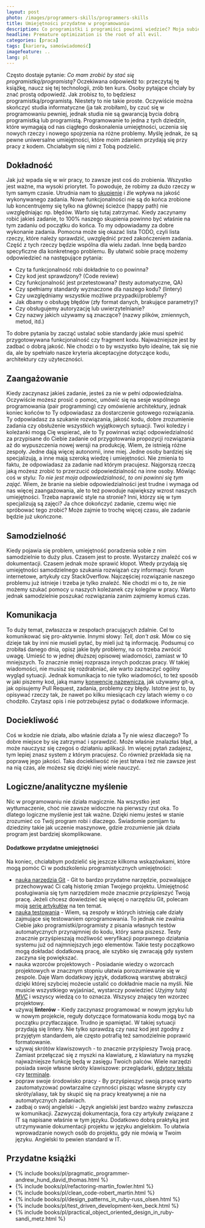 ```yaml
---
layout: post
photo: /images/programmers-skills/programmers-skills
title: Umiejętności przydatne w programowaniu
description: Co programistki i programiści powinni wiedzieć? Moja subiektywna opinia.
headline: Premature optimization is the root of all evil.
categories: [praca]
tags: [kariera, samoświadomość]
imagefeature: ..
lang: pl
---
```


Często dostaje pytanie: _Co mam zrobić by stać się programistką/programistą?_ Oczekiwana odpowiedź to: przeczytaj tę książkę, naucz się tej technologii, zrób ten kurs. Osoby pytające chciały by znać prostą odpowiedź. Jak zrobisz to, to będziesz programistką/programistą. Niestety to nie takie proste. Oczywiście można skończyć studia informatyczne (ja tak zrobiłam), by czuć się w programowaniu pewniej, jednak studia nie są gwarancją bycia dobrą programistką lub programistą. Programowanie to jedna z tych dziedzin, które wymagają od nas ciągłego doskonalenia umiejętności, uczenia się nowych rzeczy i nowego spojrzenia na różne problemy. Myślę jednak, że są pewne uniwersalne umiejętności, które moim zdaniem przydają się przy pracy z kodem. Chciałabym się nimi z Tobą podzielić.

## Dokładność

Jak już wpada się w wir pracy, to zawsze jest coś do zrobienia. Wszystko jest ważne, ma wysoki priorytet. To powoduje, że robimy za dużo rzeczy w tym samym czasie. Utrudnia nam to <a href="{{ site.baseurl }}/how-to-focus" title="Jak się skupić?">skupienie</a> i źle wpływa na jakość wykonywanego zadania. Nowe funkcjonalności nie są do końca zrobione lub koncentrujemy się tylko na głównej ścieżce (happy path) nie uwzględniając np. błędów. Warto się tutaj zatrzymać. Kiedy zaczynamy robić jakieś zadanie, to 100% naszego skupienia powinno być właśnie na tym zadaniu od początku do końca. To my odpowiadamy za dobre wykonanie zadania. Pomocna może się okazać lista TODO, czyli lista rzeczy, które należy sprawdzić, uwzględnić przed zakończeniem zadania. Część z tych rzeczy będzie wspólna dla wielu zadań. Inne będą bardzo specyficzne dla konkretnego problemu. By ułatwić sobie pracę możemy odpowiedzieć na następujące pytania:
- Czy ta funkcjonalność robi dokładnie to co powinna?
- Czy kod jest sprawdzony? (Code review)
- Czy funkcjonalność jest przetestowana? (testy automatyczne, QA)
- Czy spełniamy standardy wyznaczone dla naszego kodu? (lintery)
- Czy uwzględniamy wszystkie możliwe przypadki/problemy?
- Jak dbamy o obsługę błędów (zły format danych, brakujące parametry)?
- Czy obsługujemy autoryzację lub uwierzytelnianie?
- Czy nazwy jakich używamy są znaczące? (nazwy plików, zmiennych, metod, itd.)

To dobre pytania by zacząć ustalać sobie standardy jakie musi spełnić przygotowywana funkcjonalność czy fragment kodu. Najważniejsze jest by zadbać o dobrą jakość. Nie chodzi o to by wszystko było idealne, tak się nie da, ale by spełniało nasze kryteria akceptacyjne dotyczące kodu, architektury czy użyteczności.

## Zaangażowanie

Kiedy zaczynasz jakieś zadanie, jesteś za nie w pełni odpowiedzialna. Oczywiście możesz prosić o pomoc, umówić się na sesje wspólnego programowania (pair programming) czy omówienie architektury, jednak koniec końców to Ty odpowiadasz za dostarczenie gotowego rozwiązania. Ty odpowiadasz za szukanie rozwiązania, jakość kodu, dobre zrozumienie zadania czy obsłużenie wszystkich wyjątkowych sytuacji. Twoi koledzy i koleżanki mogą Cię wspierać, ale to Ty powinnaś wziąć odpowiedzialność za przypisane do Ciebie zadanie od przygotowania propozycji rozwiązania aż do wypuszczenia nowej wersji na produkcję. Wiem, że istnieją różne zespoły. Jedne dają więcej autonomii, inne miej. Jedne osoby bardziej się specjalizują, a inne mają szeroką wiedzę i umiejętności. Nie zmienia to faktu, że odpowiadasz za zadanie nad którym pracujesz. Najgorszą rzeczą jaką możesz zrobić to przerzucić odpowiedzialność na inne osoby. Mówiąc coś w stylu: _To nie jest moja odpowiedzialność, to oni powinni się tym zająć._ Wiem, że branie na siebie odpowiedzialności jest trudne i wymaga od nas więcej zaangażowania, ale to też powoduje największy wzrost naszych umiejętności. Trzeba naprawić style na stronie? Inni, którzy się w tym specjalizują są zajęci? Ja chce dokończyć zadanie, czemu więc nie spróbować tego zrobić? Może zajmie to trochę więcej czasu, ale zadanie będzie już ukończone.

## Samodzielność

Kiedy pojawia się problem, umiejętność poradzenia sobie z nim samodzielnie to duży plus. Czasem jest to proste. Wystarczy znaleźć coś w dokumentacji. Czasem jednak może sprawić kłopot. Wtedy przydają się umiejętności samodzielnego szukania rozwiązań czy informacji: forum internetowe, artykuły czy StackOverflow. Najczęściej rozwiązanie naszego problemu już istnieje i trzeba je tylko znaleźć. Nie chodzi mi o to, że nie możemy szukać pomocy u naszych koleżanek czy kolegów w pracy. Warto jednak samodzielnie poszukać rozwiązania zanim zajmiemy komuś czas.

## Komunikacja

To duży temat, zwłaszcza w zespołach pracujących zdalnie. Cel to komunikować się pro-aktywnie. Innymi słowy: _Tell, don't ask._ Mów co się dzieje tak by inni nie musieli pytać, by mieli już tą informację. Podsumuj co zrobiłaś danego dnia, opisz jakie były problemy, na co trzeba zwrócić uwagę. Umieść to w jednej dłuższej opisowej wiadomości, zamiast w 10 mniejszych. To znacznie mniej rozprasza innych podczas pracy. W takiej wiadomości, nie musisz się rozdrabniać, ale warto zaznaczyć ogólny wygląd sytuacji. Jednak komunikacja to nie tylko wiadomości, to też sposób w jaki piszemy kod, jaką mamy <a href="{{ site.baseurl }}/names-have-meaning" title="Jak tworzyć lepsze nazwy w kodzie?">konwencję nazewniczą</a>, jak używamy git-a, jak opisujemy Pull Request, zadania, problemy czy błędy. Istotne jest to, by opisywać rzeczy tak, że nawet po kilku miesiącach czy latach wiemy o co chodziło. Czytasz opis i nie potrzebujesz pytać o dodatkowe informacje.

## Dociekliwość

Coś w kodzie nie działa, albo właśnie działa a Ty nie wiesz dlaczego? To dobre miejsce by się zatrzymać i sprawdzić. Może właśnie znalazłaś błąd, a może nauczysz się czegoś o działaniu aplikacji. Im więcej pytań zadajesz, tym lepiej znasz system z którym pracujesz. Co również przekłada się na poprawę jego jakości. Taka dociekliwość nie jest łatwa i też nie zawsze jest na nią czas, ale możesz się dzięki niej wiele nauczyć.

## Logiczne/analityczne myślenie

Nic w programowaniu nie działa magicznie. Na wszystko jest wytłumaczenie, choć nie zawsze widoczne na pierwszy rzut oka. To dlatego logiczne myślenie jest tak ważne. Dzięki niemu jesteś w stanie zrozumieć co Twój program robi i dlaczego. Świadomie pomijam tu dziedziny takie jak uczenie maszynowe, gdzie zrozumienie jak działa program jest bardziej skomplikowane.

#### Dodatkowe przydatne umiejętności

Na koniec, chciałabym podzielić się jeszcze kilkoma wskazówkami, które mogą pomóc Ci w podszkoleniu programistycznych umiejętności:
- <a href="{{ site.baseurl }}/what-is-git" title="Czym jest Git?">nauka narzędzia Git</a> - Git to bardzo przydatne narzędzie, pozwalające przechowywać Ci całą historię zmian Twojego projektu. Umiejętność posługiwania się tym narzędziem może znacznie przyśpieszyć Twoją pracę. Jeżeli chcesz dowiedzieć się więcej o narzędziu Git, polecam moją <a href="{{ site.baseurl }}/kategoria/git" title="Artykuły na temat narzędzia Git">serię artykułów</a> na ten temat.
- <a href="{{ site.baseurl }}/tdd-basic" title="Test-Driven Development dla początkujących">nauka testowania</a> - Wiem, są zespoły w których istnieją całe działy zajmujące się testowaniem oprogramowania. To jednak nie zwalnia Ciebie jako programistki/programisty z pisania własnych testów automatycznych przynajmniej do kodu, który sama piszesz. Testy znacznie przyśpieszają możliwość weryfikacji poprawnego działania systemu już od najmniejszych jego elementów. Takie testy początkowo mogą dokładać dodatkową pracę, ale szybko się zwracają gdy system zaczyna się powiększać.
- nauka wzorców projektowych - Posiadanie wiedzy o wzorcach projektowych w znacznym stopniu ułatwia porozumiewanie się w zespole. Daje Wam dodatkowy język, dodatkową warstwę abstrakcji dzięki której szybciej możecie ustalić co dokładnie macie na myśli. Nie musicie wszystkiego wyjaśniać, wystarczy powiedzieć _Użyjmy tutaj <a href="{{ site.baseurl }}/mvc-design-pattern" title="Wprowadzenie do wzorca projektowego Model-View-Controller">MVC</a>_ i wszyscy wiedzą co to oznacza. Wszyscy znający ten wzorzec projektowy.
- używaj **linterów** - Kiedy zaczynasz programować w nowym języku lub w nowym projekcie, reguły dotyczące formatowania kodu mogą być na początku przytłaczające. Trudno je spamiętać. W takiej sytuacji przydają się lintery. Nie tylko sprawdzą czy nasz kod jest zgodny z przyjętym standardem, ale często potrafią też samodzielnie poprawić formatowanie.
- używaj skrótów klawiszowych - to znacznie przyśpieszy Twoją pracę. Zamiast przełączać się z myszki na klawiaturę, z klawiatury na myszkę najważniejsze funkcję będą w zasięgu Twoich palców. Wiele narzędzi posiada swoje własne skróty klawiszowe: przeglądarki, <a href="{{ site.baseurl }}/visual-studio-code" title="Visual Studio Code - skróty klawiszowe">edytory tekstu</a> czy <a href="{{ site.baseurl }}/guake-terminal" title="Guake terminal - skróty klawiszowe">terminale</a>.
- popraw swoje środowisko pracy - By przyśpieszyć swoją pracę warto zautomatyzować powtarzalne czynności pisząc własne skrypty czy skróty/aliasy, tak by skupić się na pracy kreatywnej a nie na automatycznych zadaniach.
- zadbaj o swój angielski - Język angielski jest bardzo ważny zwłaszcza w komunikacji. Zazwyczaj dokumentacja, fora czy artykuły związane z IT są napisane właśnie w tym języku. Dodatkowo dobrą praktyką jest utrzymywanie dokumentacji projektu w języku angielskim. To ułatwia wprowadzanie nowych osób do projektu, gdy nie mówią w Twoim języku. Angielski to pewien standard w IT.

## Przydatne książki
- {% include books/pl/pragmatic_programmer-andrew_hund_david_thomas.html %}
- {% include books/pl/refactoring-martin_fowler.html %}
- {% include books/pl/clean_code-robert_martin.html %}
- {% include books/pl/design_patterns_in_ruby-russ_olsen.html %}
- {% include books/pl/test_driven_development-ken_beck.html %}
- {% include books/pl/practical_object_oriented_design_in_ruby-sandi_metz.html %}
